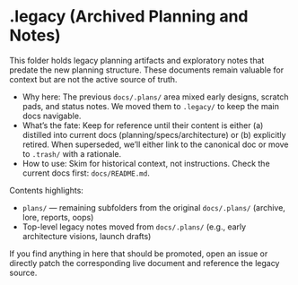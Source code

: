 # .legacy (Archived Planning and Notes)

This folder holds legacy planning artifacts and exploratory notes that predate the new planning structure. These documents remain valuable for context but are not the active source of truth.

- Why here: The previous `docs/.plans/` area mixed early designs, scratch pads, and status notes. We moved them to `.legacy/` to keep the main docs navigable.
- What’s the fate: Keep for reference until their content is either (a) distilled into current docs (planning/specs/architecture) or (b) explicitly retired. When superseded, we’ll either link to the canonical doc or move to `.trash/` with a rationale.
- How to use: Skim for historical context, not instructions. Check the current docs first: `docs/README.md`.

Contents highlights:

- `plans/` — remaining subfolders from the original `docs/.plans/` (archive, lore, reports, oops)
- Top-level legacy notes moved from `docs/.plans/` (e.g., early architecture visions, launch drafts)

If you find anything in here that should be promoted, open an issue or directly patch the corresponding live document and reference the legacy source.
